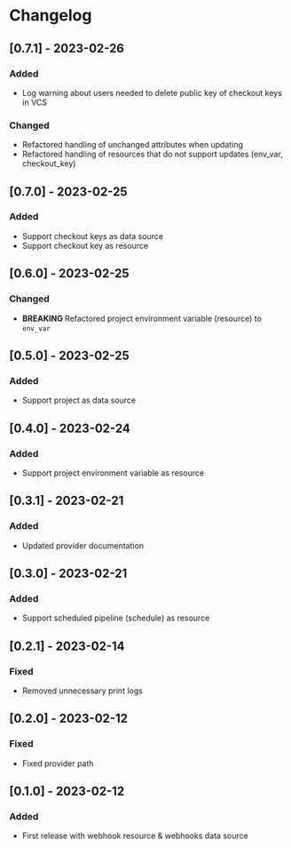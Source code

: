 # Changelog

## [0.7.1] - 2023-02-26

### Added

- Log warning about users needed to delete public key of checkout keys in VCS

### Changed

- Refactored handling of unchanged attributes when updating
- Refactored handling of resources that do not support updates (env_var, checkout_key)

## [0.7.0] - 2023-02-25

### Added

- Support checkout keys as data source
- Support checkout key as resource

## [0.6.0] - 2023-02-25

### Changed

- **BREAKING** Refactored project environment variable (resource) to `env_var`

## [0.5.0] - 2023-02-25

### Added

- Support project as data source

## [0.4.0] - 2023-02-24

### Added

- Support project environment variable as resource

## [0.3.1] - 2023-02-21

### Added

- Updated provider documentation

## [0.3.0] - 2023-02-21

### Added

- Support scheduled pipeline (schedule) as resource

## [0.2.1] - 2023-02-14

### Fixed

- Removed unnecessary print logs

## [0.2.0] - 2023-02-12

### Fixed

- Fixed provider path

## [0.1.0] - 2023-02-12

### Added

- First release with webhook resource & webhooks data source
